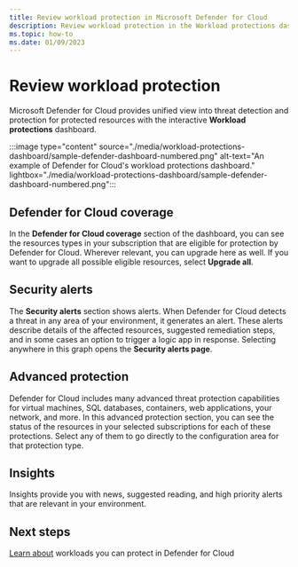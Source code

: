 ```yaml
---
title: Review workload protection in Microsoft Defender for Cloud
description: Review workload protection in the Workload protections dashboard in Microsoft Defender for Cloud
ms.topic: how-to
ms.date: 01/09/2023
---
```


# Review workload protection

Microsoft Defender for Cloud provides unified view into threat detection and protection for protected resources with the interactive **Workload protections** dashboard.

:::image type="content" source="./media/workload-protections-dashboard/sample-defender-dashboard-numbered.png" alt-text="An example of Defender for Cloud's workload protections dashboard." lightbox="./media/workload-protections-dashboard/sample-defender-dashboard-numbered.png":::

## Defender for Cloud coverage

In the **Defender for Cloud coverage** section of the dashboard, you can see the resources types in your subscription that are eligible for protection by Defender for Cloud. Wherever relevant, you can upgrade here as well. If you want to upgrade all possible eligible resources, select **Upgrade all**.

## Security alerts

The **Security alerts** section shows alerts. When Defender for Cloud detects a threat in any area of your environment, it generates an alert. These alerts describe details of the affected resources, suggested remediation steps, and in some cases an option to trigger a logic app in response. Selecting anywhere in this graph opens the **Security alerts page**.

## Advanced protection

Defender for Cloud includes many advanced threat protection capabilities for virtual machines, SQL databases, containers, web applications, your network, and more. In this advanced protection section, you can see the status of the resources in your selected subscriptions for each of these protections. Select any of them to go directly to the configuration area for that protection type.

## Insights

Insights provide you with news, suggested reading, and high priority alerts that are relevant in your environment.  


## Next steps

[Learn about](defender-for-cloud-introduction.md) workloads you can protect in Defender for Cloud
